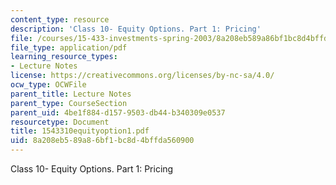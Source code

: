 ```yaml
---
content_type: resource
description: 'Class 10- Equity Options. Part 1: Pricing'
file: /courses/15-433-investments-spring-2003/8a208eb589a86bf1bc8d4bffda560900_1543310equityoption1.pdf
file_type: application/pdf
learning_resource_types:
- Lecture Notes
license: https://creativecommons.org/licenses/by-nc-sa/4.0/
ocw_type: OCWFile
parent_title: Lecture Notes
parent_type: CourseSection
parent_uid: 4be1f884-d157-9503-db44-b340309e0537
resourcetype: Document
title: 1543310equityoption1.pdf
uid: 8a208eb5-89a8-6bf1-bc8d-4bffda560900
---
```

Class 10- Equity Options. Part 1: Pricing